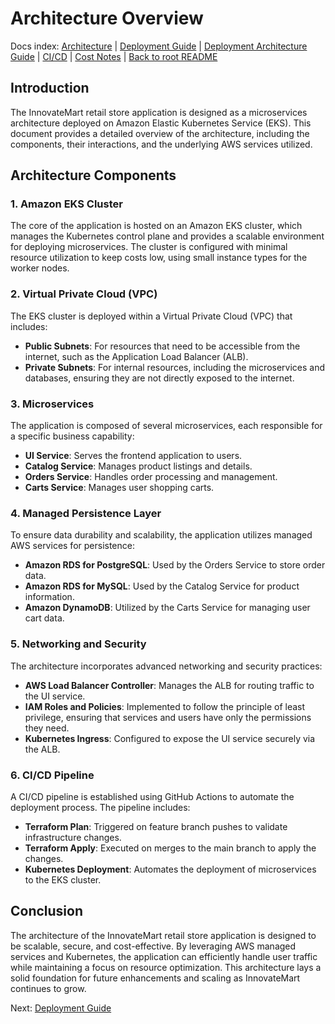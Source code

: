 # Architecture Overview

Docs index: [Architecture](./ARCHITECTURE.md) | [Deployment Guide](./DEPLOYMENT_GUIDE.md) | [Deployment Architecture Guide](./Deployment_Architecture_Guide.md) | [CI/CD](./CI_CD.md) | [Cost Notes](./COST_NOTES.md) | [Back to root README](../../README.md)

## Introduction
The InnovateMart retail store application is designed as a microservices architecture deployed on Amazon Elastic Kubernetes Service (EKS). This document provides a detailed overview of the architecture, including the components, their interactions, and the underlying AWS services utilized.

## Architecture Components

### 1. Amazon EKS Cluster
The core of the application is hosted on an Amazon EKS cluster, which manages the Kubernetes control plane and provides a scalable environment for deploying microservices. The cluster is configured with minimal resource utilization to keep costs low, using small instance types for the worker nodes.

### 2. Virtual Private Cloud (VPC)
The EKS cluster is deployed within a Virtual Private Cloud (VPC) that includes:
- **Public Subnets**: For resources that need to be accessible from the internet, such as the Application Load Balancer (ALB).
- **Private Subnets**: For internal resources, including the microservices and databases, ensuring they are not directly exposed to the internet.

### 3. Microservices
The application is composed of several microservices, each responsible for a specific business capability:
- **UI Service**: Serves the frontend application to users.
- **Catalog Service**: Manages product listings and details.
- **Orders Service**: Handles order processing and management.
- **Carts Service**: Manages user shopping carts.

### 4. Managed Persistence Layer
To ensure data durability and scalability, the application utilizes managed AWS services for persistence:
- **Amazon RDS for PostgreSQL**: Used by the Orders Service to store order data.
- **Amazon RDS for MySQL**: Used by the Catalog Service for product information.
- **Amazon DynamoDB**: Utilized by the Carts Service for managing user cart data.

### 5. Networking and Security
The architecture incorporates advanced networking and security practices:
- **AWS Load Balancer Controller**: Manages the ALB for routing traffic to the UI service.
- **IAM Roles and Policies**: Implemented to follow the principle of least privilege, ensuring that services and users have only the permissions they need.
- **Kubernetes Ingress**: Configured to expose the UI service securely via the ALB.

### 6. CI/CD Pipeline
A CI/CD pipeline is established using GitHub Actions to automate the deployment process. The pipeline includes:
- **Terraform Plan**: Triggered on feature branch pushes to validate infrastructure changes.
- **Terraform Apply**: Executed on merges to the main branch to apply the changes.
- **Kubernetes Deployment**: Automates the deployment of microservices to the EKS cluster.

## Conclusion
The architecture of the InnovateMart retail store application is designed to be scalable, secure, and cost-effective. By leveraging AWS managed services and Kubernetes, the application can efficiently handle user traffic while maintaining a focus on resource optimization. This architecture lays a solid foundation for future enhancements and scaling as InnovateMart continues to grow.

Next: [Deployment Guide](./DEPLOYMENT_GUIDE.md)
